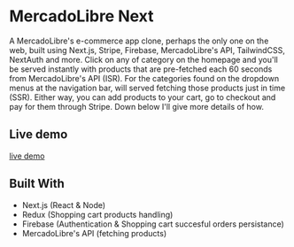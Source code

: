 # MercadoLibre Next

A MercadoLibre's e-commerce app clone, perhaps the only one on the web, built using Next.js, Stripe, Firebase, MercadoLibre's API, TailwindCSS, NextAuth and more. Click on any of category on the homepage and you'll be served instantly with products that are pre-fetched each 60 seconds from MercadoLibre's API (ISR). For the categories found on the dropdown menus at the navigation bar, will served fetching those products just in time (SSR). Either way, you can add products to your cart, go to checkout and pay for them through Stripe. Down below I'll give more details of how.

## Live demo

[live demo](https://mercado-libre-next-js.vercel.app/)

## Built With

- Next.js (React & Node)
- Redux (Shopping cart products handling)
- Firebase (Authentication & Shopping cart succesful orders persistance)
- MercadoLibre's API (fetching products)
